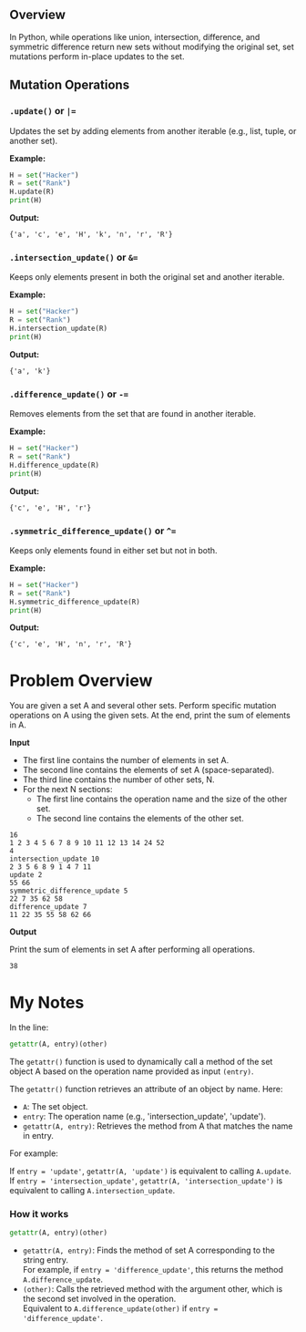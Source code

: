 ## Overview
In Python, while operations like union, intersection, difference, and symmetric difference return new sets without modifying the original set, set mutations perform in-place updates to the set.

## Mutation Operations
### `.update()` or `|=`
Updates the set by adding elements from another iterable (e.g., list, tuple, or another set).

**Example:**
```python
H = set("Hacker")
R = set("Rank")
H.update(R)
print(H)
```
**Output:**
```
{'a', 'c', 'e', 'H', 'k', 'n', 'r', 'R'}
```

### `.intersection_update()` or `&=`
Keeps only elements present in both the original set and another iterable.

**Example:**
```python
H = set("Hacker")
R = set("Rank")
H.intersection_update(R)
print(H)
```
**Output:**
```
{'a', 'k'}
```

### `.difference_update()` or `-=`
Removes elements from the set that are found in another iterable.

**Example:**
```python
H = set("Hacker")
R = set("Rank")
H.difference_update(R)
print(H)
```
**Output:**
```
{'c', 'e', 'H', 'r'}
```

### `.symmetric_difference_update()` or `^=`
Keeps only elements found in either set but not in both.

**Example:**
```python
H = set("Hacker")
R = set("Rank")
H.symmetric_difference_update(R)
print(H)
```
**Output:**
```
{'c', 'e', 'H', 'n', 'r', 'R'}
```

# Problem Overview
You are given a set A and several other sets. Perform specific mutation operations on A using the given sets. At the end, print the sum of elements in A.

**Input**

* The first line contains the number of elements in set A.
* The second line contains the elements of set A (space-separated).
* The third line contains the number of other sets, N.
* For the next N sections:
    * The first line contains the operation name and the size of the other set.
    * The second line contains the elements of the other set.
 
```
16
1 2 3 4 5 6 7 8 9 10 11 12 13 14 24 52
4
intersection_update 10
2 3 5 6 8 9 1 4 7 11
update 2
55 66
symmetric_difference_update 5
22 7 35 62 58
difference_update 7
11 22 35 55 58 62 66
```

**Output**

Print the sum of elements in set A after performing all operations.

```
38
```

# My Notes

In the line:
```python
getattr(A, entry)(other)
```
The `getattr()` function is used to dynamically call a method of the set object A based on the operation name provided as input `(entry)`.

The `getattr()` function retrieves an attribute of an object by name. Here:

* `A`: The set object.
* `entry`: The operation name (e.g., 'intersection_update', 'update').
* `getattr(A, entry)`: Retrieves the method from A that matches the name in entry.
  
For example:

If `entry = 'update'`, `getattr(A, 'update')` is equivalent to calling `A.update`.
If `entry = 'intersection_update'`, `getattr(A, 'intersection_update')` is equivalent to calling `A.intersection_update`.

### How it works
```python
getattr(A, entry)(other)
```
* `getattr(A, entry)`: Finds the method of set A corresponding to the string entry.<br>
   For example, if `entry = 'difference_update'`, this returns the method `A.difference_update`.
* `(other)`: Calls the retrieved method with the argument other, which is the second set involved in the operation.<br>
   Equivalent to `A.difference_update(other)` if `entry = 'difference_update'`.
